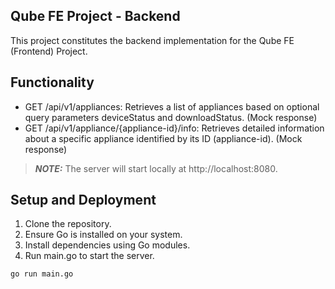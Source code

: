 ## Qube FE Project - Backend
This project constitutes the backend implementation for the Qube FE (Frontend) Project.

## Functionality
- GET /api/v1/appliances: Retrieves a list of appliances based on optional query parameters deviceStatus and downloadStatus. (Mock response)
- GET /api/v1/appliance/{appliance-id}/info: Retrieves detailed information about a specific appliance identified by its ID (appliance-id). (Mock response)

> **_NOTE:_**  The server will start locally at http://localhost:8080.

## Setup and Deployment
1. Clone the repository.
2. Ensure Go is installed on your system.
3. Install dependencies using Go modules.
4. Run main.go to start the server.

```bash
go run main.go
```